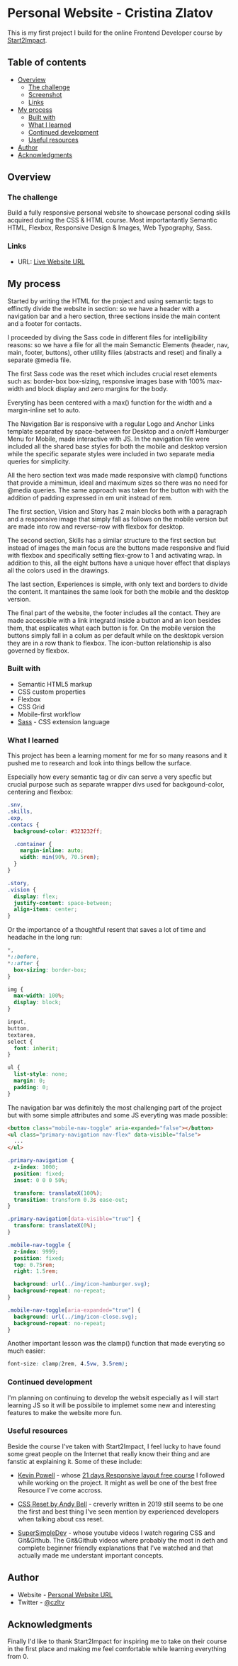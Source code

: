 # Personal Website - Cristina Zlatov

This is my first project I build for the online Frontend Developer course by [Start2Impact](https://www.start2impact.it/).

## Table of contents

- [Overview](#overview)
  - [The challenge](#the-challenge)
  - [Screenshot](#screenshot)
  - [Links](#links)
- [My process](#my-process)
  - [Built with](#built-with)
  - [What I learned](#what-i-learned)
  - [Continued development](#continued-development)
  - [Useful resources](#useful-resources)
- [Author](#author)
- [Acknowledgments](#acknowledgments)

## Overview

### The challenge

Build a fully responsive personal website to showcase personal coding skills acquired during the CSS & HTML course. Most importantantly Semantic HTML, Flexbox, Responsive Design & Images, Web Typography, Sass.

### Links

- URL: [Live Website URL](https://c-zltv.github.io/personal-website/)

## My process

Started by writing the HTML for the project and using semantic tags to effinctly divide the website in section: so we have a header with a navigation bar and a hero section, three sections inside the main content and a footer for contacts.

I proceeded by diving the Sass code in different files for intelligibility reasons: so we have a file for all the main Semanctic Elements (header, nav, main, footer, buttons), other utility filies (abstracts and reset) and finally a separate @media file.

The first Sass code was the reset which includes crucial reset elements such as: border-box box-sizing, responsive images base with 100% max-width and block display and zero margins for the body.

Everyting has been centered with a max() function for the width and a margin-inline set to auto.

The Navigation Bar is responsive with a regular Logo and Anchor Links template separated by space-between for Desktop and a on/off Hamburger Menu for Mobile, made interactive with JS. In the navigation file were included all the shared base styles for both the mobile and desktop version while the specific separate styles were included in two separate media queries for simplicity.

All the hero section text was made made responsive with clamp() functions that provide a mimimun, ideal and maximum sizes so there was no need for @media queries. The same approach was taken for the button with with the addition of padding expressed in em unit instead of rem.

The first section, Vision and Story has 2 main blocks both with a paragraph and a responsive image that simply fall as follows on the mobile version but are made into row and reverse-row with flexbox for desktop.

The second section, Skills has a similar structure to the first section but instead of images the main focus are the buttons made responsive and fluid with flexbox and specifically setting flex-grow to 1 and activating wrap. In addition to this, all the eight buttons have a unique hover effect that displays all the colors used in the drawings.

The last section, Experiences is simple, with only text and borders to divide the content. It mantaines the same look for both the mobile and the desktop version.

The final part of the website, the footer includes all the contact. They are made accessible with a link integratd inside a button and an icon besides them, that esplicates what each button is for. On the mobile version the buttons simply fall in a colum as per default while on the desktopk version they are in a row thank to flexbox. The icon-button relationship is also governed by flexbox.

### Built with

- Semantic HTML5 markup
- CSS custom properties
- Flexbox
- CSS Grid
- Mobile-first workflow
- [Sass](https://sass-lang.com/) - CSS extension language

### What I learned

This project has been a learning moment for me for so many reasons and it pushed me to research and look into things bellow the surface.

Especially how every semantic tag or div can serve a very specfic but crucial purpose such as separate wrapper divs used for backgound-color, centering and flexbox:

```css
.snv,
.skills,
.exp,
.contacs {
  background-color: #323232ff;

  .container {
    margin-inline: auto;
    width: min(90%, 70.5rem);
  }
}

.story,
.vision {
  display: flex;
  justify-content: space-between;
  align-items: center;
}
```

Or the importance of a thoughtful resent that saves a lot of time and headache in the long run:

```css
*,
*::before,
*::after {
  box-sizing: border-box;
}

img {
  max-width: 100%;
  display: block;
}

input,
button,
textarea,
select {
  font: inherit;
}

ul {
  list-style: none;
  margin: 0;
  padding: 0;
}
```

The navigation bar was definitely the most challenging part of the project but with some simple attributes and some JS everyting was made possible:

```html
<button class="mobile-nav-toggle" aria-expanded="false"></button>
<ul class="primary-navigation nav-flex" data-visible="false">
  ...
</ul>
```

```css
.primary-navigation {
  z-index: 1000;
  position: fixed;
  inset: 0 0 0 50%;

  transform: translateX(100%);
  transition: transform 0.3s ease-out;
}

.primary-navigation[data-visible="true"] {
  transform: translateX(0%);
}

.mobile-nav-toggle {
  z-index: 9999;
  position: fixed;
  top: 0.75rem;
  right: 1.5rem;

  background: url(../img/icon-hamburger.svg);
  background-repeat: no-repeat;
}

.mobile-nav-toggle[aria-expanded="true"] {
  background: url(../img/icon-close.svg);
  background-repeat: no-repeat;
}
```

Another important lesson was the clamp() function that made everyting so much easier:

```css
font-size: clamp(2rem, 4.5vw, 3.5rem);
```

### Continued development

I'm planning on continuing to develop the websit especially as I will start learning JS so it will be possibile to implemet some new and interesting features to make the website more fun.

### Useful resources

Beside the course I've taken with Start2Impact, I feel lucky to have found some great people on the Internet that really know their thing and are fanstic at explaining it. Some of these include:

- [Kevin Powell](https://www.youtube.com/@KevinPowell) - whose [21 days Responsive layout free course](https://courses.kevinpowell.co/view/courses/conquering-responsive-layouts) I followed while working on the project. It might as well be one of the best free Resource I've come accross.

- [CSS Reset by Andy Bell](https://piccalil.li/blog/a-modern-css-reset/) - creverly written in 2019 still seems to be one the first and best thing I've seen mention by experienced developers when talking about css reset.

- [SuperSimpleDev](https://www.youtube.com/@SuperSimpleDev) - whose youtube videos I watch regaring CSS and Git&Github. The Git&Github videos where probably the most in deth and complete beginner friendly explanations that I've watched and that actually made me understant important concepts.

## Author

- Website - [Personal Website URL](https://c-zltv.github.io/personal-website/)
- Twitter - [@czltv](https://twitter.com/czltv)

## Acknowledgments

Finally I'd like to thank Start2Impact for inspiring me to take on their course in the first place and making me feel comfortable while learning everything from 0.
